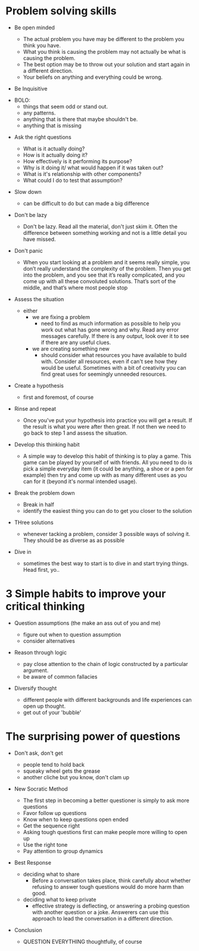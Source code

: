 # Problem solving skills
* Be open minded
    - The actual problem you have may be different to the problem you think you have.
    - What you think is causing the problem may not actually be what is causing the problem.
    - The best option may be to throw out your solution and start again in a different direction.
    - Your beliefs on anything and everything could be wrong.

* Be Inquisitive
- BOLO:
    - things that seem odd or stand out.
    - any patterns.
    - anything that is there that maybe shouldn't be.
    - anything that is missing

* Ask the right questions
    - What is it actually doing?
    - How is it actually doing it?
    - How effectively is it performing its purpose?
    - Why is it doing it/ what would happen if it was taken out?
    - What is it's relationship with other components?
    - What could I do to test that assumption?

* Slow down
    - can be difficult to do but can made a big difference

* Don't be lazy
    - Don't be lazy. Read all the material, don't just skim it. Often the difference between something working and not is a little detail you have missed.

* Don't panic
    - When you start looking at a problem and it seems really simple, you don’t really understand the complexity of the problem. Then you get into the problem, and you see that it’s really complicated, and you come up with all these convoluted solutions. That’s sort of the middle, and that’s where most people stop

* Assess the situation
    - either
        - we are fixing a problem
            - need to find as much information as possible to help you work out what has gone wrong and why. Read any error messages carefully. If there is any output, look over it to see if there are any useful clues.
        - we are creating something new
            - should consider what resources you have available to build with. Consider all resources, even if can't see how they would be useful. Sometimes with a bit of creativity you can find great uses for seemingly unneeded resources.

* Create a hypothesis
    - first and foremost, of course

* Rinse and repeat
    - Once you've put your hypothesis into practice you will get a result. If the result is what you were after then great. If not then we need to go back to step 1 and assess the situation.

* Develop this thinking habit
    - A simple way to develop this habit of thinking is to play a game. This game can be played by yourself of with friends. All you need to do is pick a simple everyday item (it could be anything, a shoe or a pen for example) then try and come up with as many different uses as you can for it (beyond it's normal intended usage).

* Break the problem down
    - Break in half
    - identify the easiest thing you can do to get you closer to the solution

* THree solutions
    -  whenever tacking a problem, consider 3 possible ways of solving it.  They should be as diverse as as possible

* Dive in
    - sometimes the best way to start is to dive in and start trying things.  Head first, yo..

# 3 Simple habits to improve your critical thinking
- Question assumptions (the make an ass out of you and me)
    - figure out when to question assumption
    - consider alternatives

- Reason through logic
    - pay close attention to the chain of logic constructed by a particular argument.
    - be aware of common fallacies 

- Diversify thought
    - different people with different backgrounds and life experiences can open up thought.
    - get out of your 'bubble'

# The surprising power of questions
* Don't ask, don't get
    - people tend to hold back
    - squeaky wheel gets the grease
    - another cliche but you know, don't clam up

* New Socratic Method
    - The first step in becoming a better questioner is simply to ask more questions
    - Favor follow up questions
    - Know when to keep questions open ended
    - Get the sequence right
    - Asking tough questions first can make people more willing to open up
    - Use the right tone
    - Pay attention to group dynamics

* Best Response
    - deciding what to share
        - Before a conversation takes place, think carefully about whether refusing to answer tough questions would do more harm than good.
    - deciding what to keep private
        - effective strategy is deflecting, or answering a probing question with another question or a joke. Answerers can use this approach to lead the conversation in a different direction.
* Conclusion
    - QUESTION EVERYTHING thoughtfully, of course
    

